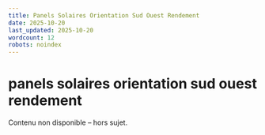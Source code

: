 ```yaml
---
title: Panels Solaires Orientation Sud Ouest Rendement
date: 2025-10-20
last_updated: 2025-10-20
wordcount: 12
robots: noindex
---
```


# panels solaires orientation sud ouest rendement

Contenu non disponible – hors sujet.